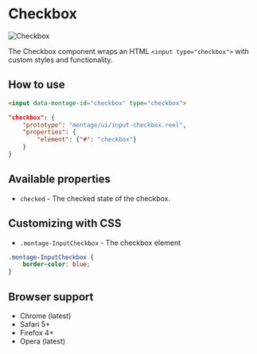 # Checkbox

![Checkbox](https://raw.github.com/montagejs/montage-lab/master/skeleton/mobile/components/input-checkbox.reel/screenshot.png)

The Checkbox component wraps an HTML `<input type="checkbox">` with custom styles and functionality.

## How to use

```html
<input data-montage-id="checkbox" type="checkbox">
```

```json
"checkbox": {
    "prototype": "montage/ui/input-checkbox.reel",
    "properties": {
        "element": {"#": "checkbox"}
    }
}
```


## Available properties

* `checked` - The checked state of the checkbox.



## Customizing with CSS

* `.montage-InputCheckbox` - The checkbox element

```css
.montage-InputCheckbox {
    border-color: blue;
}
```



## Browser support

* Chrome (latest)
* Safari 5+
* Firefox 4+
* Opera (latest)
